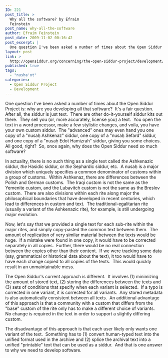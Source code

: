 ```yaml
---
ID: 221
post_title: >
  Why all the software? by Efraim
  Feinstein
post_name: why-all-the-software
author: Efraim Feinstein
post_date: 2009-11-02 00:16:42
post_excerpt: |
  One question I've been asked a number of times about the Open Siddur Project is: why are you developing all that software?  It's a fair question.  After all, the siddur is just text.  There are other do-it-yourself siddur kits out there.  They sell you (or, more accurately, license you) a text.  You open the text in a word processor, make a few stylistic changes, and voila, you have your own custom siddur.  The "advanced" ones may even hand you one copy of a "nusaḥ Ashkenaz" siddur, one copy of a "nusaḥ Sefard" siddur, and one copy of a "nusaḥ Edot Hamizrah" siddur, giving you some choices.  All good, right?  So, once again, why does the Open Siddur need so much software?
layout: post
link: >
  http://opensiddur.org/concerning/the-open-siddur-project/development/why-all-the-software/
published: true
tags:
  - "nusḥa'ot"
categories:
  - Open Siddur Project
  - Development
---
```

<div class="english">
One question I've been asked a number of times about the Open Siddur Project is: why are you developing all that software?  It's a fair question.  After all, the siddur is just text.  There are other do-it-yourself siddur kits out there.  They sell you (or, more accurately, license you) a text.  You open the text in a word processor, make a few stylistic changes, and voila, you have your own custom siddur.  The "advanced" ones may even hand you one copy of a "nusaḥ Ashkenaz" siddur, one copy of a "nusaḥ Sefard" siddur, and one copy of a "nusaḥ Edot Hamizrah" siddur, giving you some choices.  All good, right?  So, once again, why does the Open Siddur need so much software?

In actuality, there is no such thing as a single text called <em>the</em> Ashkenazic siddur, <em>the</em> Hasidic siddur, or <em>the</em> Sephardic siddur, etc.  A nusaḥ is a major division which uniquely specifies a common denominator of customs within a group of customs.  Within Ashkenaz, there are differences between the Polish and German customs.  The Iraqi custom is not the same as the Yemenite custom, and the Lubavitch custom is not the same as the Breslov custom.  There are also divisions within each rite along major the philosophical boundaries that have developed in recent centuries, which lead to differences in custom and text.  The traditional-egalitarian rite (usually a variant of the Ashkenazic rite), for example, is still undergoing major evolution.

Now, let's say that we provided a single text for each sub-rite within the major rites, and simply copy-pasted the common text between them.  The amount of replication of very similar material between the texts would be huge.  If a mistake were found in one copy, it would have to be corrected separately in all copies.  Further, there would be no real connection between the copies other than their content.  If we were tracking some data (say, grammatical or historical data about the text), it too would have to have each change copied to all copies of the texts.  This would quickly result in an unmaintainable mess.

The Open Siddur's current approach is different.  It involves (1) minimizing the amount of stored text, (2) storing the differences between the texts and (3) sets of conditions that specify when each variant is selected.  If a typo is corrected in one variant, it is corrected for all variants.  Any stored metadata is also automatically consistent between all texts.  An additional advantage of this approach is that a community with a custom that differs from the "base" custom of the rite only has to make a different choice of variants.  No change is required in the text in order to support a slightly differing custom.

The disadvantage of this approach is that each user likely only wants one variant of the text.  Something has to (1) convert human-typed text into the unified format used in the archive and (2) splice the archival text into a unified "printable" text that can be used as a siddur.  And that is one answer to why we need to develop software.
</div>
